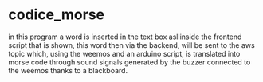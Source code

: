 # codice_morse
in this program a word is inserted in the text box asllinside the frontend script that is shown, this word then via the backend, will be sent to the aws topic which, using the weemos and an arduino script, is translated into morse code through sound signals generated by the buzzer connected to the weemos thanks to a blackboard.
